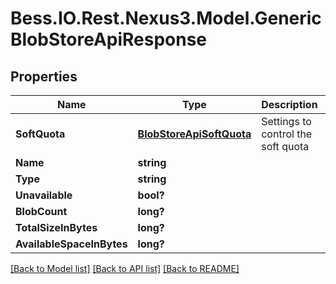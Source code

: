 # Bess.IO.Rest.Nexus3.Model.GenericBlobStoreApiResponse
## Properties

Name | Type | Description | Notes
------------ | ------------- | ------------- | -------------
**SoftQuota** | [**BlobStoreApiSoftQuota**](BlobStoreApiSoftQuota.md) | Settings to control the soft quota | [optional] 
**Name** | **string** |  | [optional] 
**Type** | **string** |  | [optional] 
**Unavailable** | **bool?** |  | [optional] 
**BlobCount** | **long?** |  | [optional] 
**TotalSizeInBytes** | **long?** |  | [optional] 
**AvailableSpaceInBytes** | **long?** |  | [optional] 

[[Back to Model list]](../README.md#documentation-for-models) [[Back to API list]](../README.md#documentation-for-api-endpoints) [[Back to README]](../README.md)

